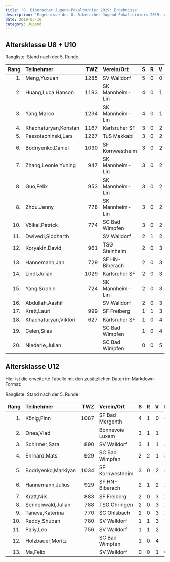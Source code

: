 ```yaml
---
title: '8. Biberacher Jugend-Pokalturnier 2019: Ergebnisse'
description: 'Ergebnisse des 8. Biberacher Jugend-Pokalturniers 2019, Altersklassen U8-U12.'
date: 2019-03-10
category: Jugend
---
```


## Altersklasse U8 + U10

Rangliste: Stand nach der 5. Runde

| Rang | Teilnehmer           |  TWZ | Verein/Ort      |    S |    R |    V |  Pkt | Buchh | SoBerg |
| ---: | :------------------- | ---: | :-------------- | ---: | ---: | ---: | ---: | ----: | -----: |
|   1. | Meng,Yuxuan          | 1285 | SV Walldorf     |    5 |    0 |    0 |  5.0 |  16.0 |  16.00 |
|   2. | Huang,Luca Hanson    | 1193 | SK Mannheim-Lin |    4 |    0 |    1 |  4.0 |  14.0 |   9.00 |
|   3. | Yang,Marco           | 1234 | SK Mannheim-Lin |    4 |    0 |    1 |  4.0 |  13.5 |  10.50 |
|   4. | Khachaturyan,Konstan | 1167 | Karlsruher SF   |    3 |    0 |    2 |  3.0 |  18.0 |   9.00 |
|   5. | Pessotschinski,Lars  | 1227 | TuS Makkabi     |    3 |    0 |    2 |  3.0 |  17.0 |   9.00 |
|   6. | Bodriyenko,Daniel    | 1030 | SF Kornwestheim |    3 |    0 |    2 |  3.0 |  15.0 |   6.00 |
|   7. | Zhang,Leonie Yuning  |  947 | SK Mannheim-Lin |    3 |    0 |    2 |  3.0 |  14.5 |   6.50 |
|   8. | Guo,Felix            |  953 | SK Mannheim-Lin |    3 |    0 |    2 |  3.0 |  11.5 |   4.50 |
|   8. | Zhou,Jenny           |  778 | SK Mannheim-Lin |    3 |    0 |    2 |  3.0 |  11.5 |   4.50 |
|  10. | Völkel,Patrick       |  774 | SC Bad Wimpfen  |    3 |    0 |    2 |  3.0 |  10.0 |   5.00 |
|  11. | Dwivedi,Siddharth    |      | SV Walldorf     |    2 |    1 |    2 |  2.5 |  10.5 |   3.75 |
|  12. | Koryakin,David       |  961 | TSG Steinheim   |    2 |    0 |    3 |  2.0 |  13.5 |   5.00 |
|  13. | Hannemann,Jan        |  729 | SF HN-Biberach  |    2 |    0 |    3 |  2.0 |  13.0 |   3.00 |
|  14. | Lindl,Julian         | 1029 | Karlsruher SF   |    2 |    0 |    3 |  2.0 |  12.5 |   2.50 |
|  15. | Yang,Sophie          |  724 | SK Mannheim-Lin |    2 |    0 |    3 |  2.0 |   9.5 |   1.00 |
|  16. | Abdullah,Aashif      |      | SV Walldorf     |    2 |    0 |    3 |  2.0 |   8.0 |   1.00 |
|  17. | Kratt,Lauri          |  999 | SF Freiberg     |    1 |    1 |    3 |  1.5 |  13.5 |   3.25 |
|  18. | Khachaturyan,Viktori |  627 | Karlsruher SF   |    1 |    0 |    4 |  1.0 |  10.0 |   0.00 |
|  19. | Celen,Silas          |      | SC Bad Wimpfen  |    1 |    0 |    4 |  1.0 |   9.5 |   0.00 |
|  20. | Niederle,Julian      |      | SC Bad Wimpfen  |    0 |    0 |    5 |  0.0 |   9.0 |   0.00 |

## Altersklasse U12

Hier ist die erweiterte Tabelle mit den zusätzlichen Daten im Markdown-Format:

Rangliste: Stand nach der 5. Runde

| Rang | Teilnehmer          |  TWZ | Verein/Ort      |    S |    R |    V |  Pkt | Buchh | SoBerg |
| ---: | :------------------ | ---: | :-------------- | ---: | ---: | ---: | ---: | ----: | -----: |
|   1. | König,Finn          | 1087 | SF Bad Mergenth |    4 |    1 |    0 |  4.5 |  13.5 |  12.00 |
|   2. | Onea,Vlad           |      | Bonnevoie Luxem |    3 |    1 |    1 |  3.5 |  15.0 |   9.00 |
|   3. | Schirmer,Sara       |  890 | SV Walldorf     |    3 |    1 |    1 |  3.5 |  15.0 |   8.75 |
|   4. | Ehrhard,Mats        |  929 | SC Bad Wimpfen  |    2 |    2 |    1 |  3.0 |  13.0 |   7.50 |
|   5. | Bodriyenko,Markiyan | 1034 | SF Kornwestheim |    3 |    0 |    2 |  3.0 |  11.5 |   5.00 |
|   6. | Hannemann,Julius    |  929 | SF HN-Biberach  |    2 |    1 |    2 |  2.5 |  13.0 |   5.00 |
|   7. | Kratt,Nils          |  883 | SF Freiberg     |    2 |    0 |    3 |  2.0 |  13.5 |   2.50 |
|   8. | Sonnenwald,Julian   |  788 | TSG Öhringen    |    2 |    0 |    3 |  2.0 |  12.0 |   4.00 |
|   9. | Taneva,Katerina     |  770 | SC Ohlsbach     |    2 |    0 |    3 |  2.0 |  10.5 |   4.00 |
|  10. | Reddy,Shuban        |  780 | SV Walldorf     |    1 |    1 |    3 |  1.5 |  11.5 |   3.00 |
|  11. | Paliy,Leo           |  756 | SV Walldorf     |    1 |    1 |    2 |  1.5 |  10.5 |   1.75 |
|  12. | Holzbauer,Moritz    |      | SC Bad Wimpfen  |    1 |    0 |    4 |  1.0 |  11.0 |   2.00 |
|  13. | Ma,Felix            |      | SV Walldorf     |    0 |    0 |    1 |  0.0 |  10.0 |   0.00 |
